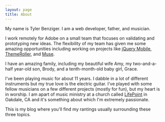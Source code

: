 ```yaml
---
layout: page
title: About
---
```


My name is Tyler Benziger. I am a web developer, father, and musician.

I work remotely for Adobe on a small team that focuses on validating and
prototyping new ideas. The flexibility of my team has given me some amazing
opportunities including working on projects like [jQuery
Mobile](http://jquerymobile.com),
[ThemeRoller](http://jquerymobile.com/themeroller), and
[Muse](http://adobe.com/muse).

I have an amazing family, including my beautiful wife Amy, my
two-and-a-half year-old son, Brody, and a tenth-month-old baby girl, Grace.

I've been playing music for about 11 years. I dabble in a lot of different
instruments but my true love is the electric guitar. I've played with
some fellow musicians on a few different projects (mostly for fun), but
my heart is in worship. I am apart of music ministry at a church called
[LifePoint](http://lifepointoakdale.org) in Oakdale, CA and it's
something about which I'm extremely passionate.

This is my blog where you'll find my rantings usually surrounding these
three topics.
